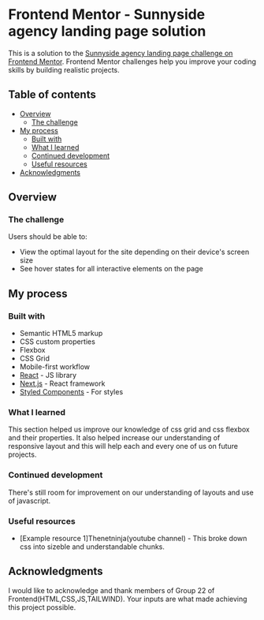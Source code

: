 # Frontend Mentor - Sunnyside agency landing page solution

This is a solution to the [Sunnyside agency landing page challenge on Frontend Mentor](https://www.frontendmentor.io/challenges/sunnyside-agency-landing-page-7yVs3B6ef). Frontend Mentor challenges help you improve your coding skills by building realistic projects.

## Table of contents

- [Overview](#overview)
  - [The challenge](#the-challenge)
- [My process](#my-process)
  - [Built with](#built-with)
  - [What I learned](#what-i-learned)
  - [Continued development](#continued-development)
  - [Useful resources](#useful-resources)
- [Acknowledgments](#acknowledgments)


## Overview

### The challenge

Users should be able to:

- View the optimal layout for the site depending on their device's screen size
- See hover states for all interactive elements on the page


## My process

### Built with

- Semantic HTML5 markup
- CSS custom properties
- Flexbox
- CSS Grid
- Mobile-first workflow
- [React](https://reactjs.org/) - JS library
- [Next.js](https://nextjs.org/) - React framework
- [Styled Components](https://styled-components.com/) - For styles


### What I learned

This section helped us improve our knowledge of css grid and css flexbox and their properties. It also helped increase our understanding of responsive layout and this will help each and every one of us on future projects.



### Continued development

There's still room  for improvement on our understanding of layouts and use of javascript. 


### Useful resources

- [Example resource 1]Thenetninja(youtube channel) - This broke down css into sizeble and understandable chunks.


## Acknowledgments

I would like to acknowledge and thank members of Group 22 of Frontend(HTML,CSS,JS,TAILWIND). Your inputs are what made achieving this project possible.
